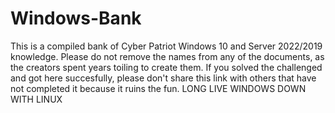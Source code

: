 # Windows-Bank

This is a compiled bank of Cyber Patriot Windows 10 and Server 2022/2019 knowledge. Please do not remove the names from any of the documents, as the creators spent years toiling to create them. If you solved the challenged and got here succesfully, please don't share this link with others that have not completed it because it ruins the fun. LONG LIVE WINDOWS DOWN WITH LINUX
